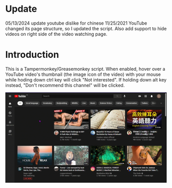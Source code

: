 # Update
05/13/2024
update youtube dislike for chinese
11/25/2021
YouTube changed its page structure, so I updated the script. Also add support to hide videos on right side of the video watching page. 

# Introduction

This is a Tampermonkey/Greasemonkey script. When enabled, hover over a YouTube video's thumbnail (the image icon of the video) with your mouse while hoding down ctrl key will click "Not interested". If holding down alt key instead, "Don't recommend this channel" will be clicked.

![](https://raw.githubusercontent.com/0x7FFFFFFFFFFFFFFF/I_am_not_interested_in_this_youtube_video/main/youtube.gif)


